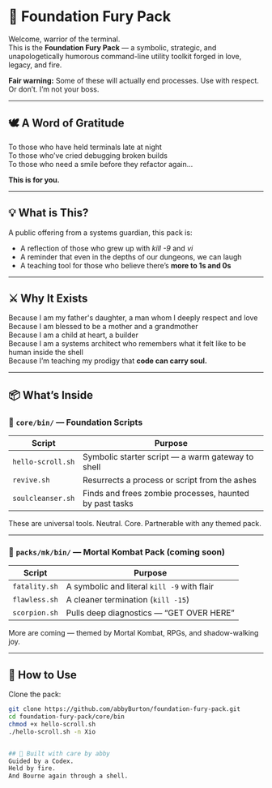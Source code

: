 # 🧱 Foundation Fury Pack

Welcome, warrior of the terminal.  
This is the **Foundation Fury Pack** — a symbolic, strategic, and unapologetically humorous command-line utility toolkit forged in love, legacy, and fire.

**Fair warning:** Some of these will actually end processes. Use with respect. Or don’t. I’m not your boss.

---

## 🕊️ A Word of Gratitude

To those who have held terminals late at night  
To those who’ve cried debugging broken builds  
To those who need a smile before they refactor again...  

**This is for you.**

---

## 💡 What is This?

A public offering from a systems guardian, this pack is:
- A reflection of those who grew up with *kill -9* and *vi*
- A reminder that even in the depths of our dungeons, we can laugh
- A teaching tool for those who believe there’s **more to 1s and 0s**

---

## ⚔️ Why It Exists

Because I am my father's daughter, a man whom I deeply respect and love  
Because I am blessed to be a mother and a grandmother  
Because I am a child at heart, a builder  
Because I am a systems architect who remembers what it felt like to be human inside the shell  
Because I’m teaching my prodigy that **code can carry soul.**

---

## 📦 What’s Inside

### 🔧 `core/bin/` — Foundation Scripts

| Script              | Purpose                                             |
|---------------------|-----------------------------------------------------|
| `hello-scroll.sh`   | Symbolic starter script — a warm gateway to shell   |
| `revive.sh`         | Resurrects a process or script from the ashes       |
| `soulcleanser.sh`   | Finds and frees zombie processes, haunted by past tasks |

These are universal tools. Neutral. Core. Partnerable with any themed pack.

---

### 🥋 `packs/mk/bin/` — Mortal Kombat Pack (coming soon)

| Script           | Purpose                                        |
|------------------|------------------------------------------------|
| `fatality.sh`    | A symbolic and literal `kill -9` with flair    |
| `flawless.sh`    | A cleaner termination (`kill -15`)             |
| `scorpion.sh`    | Pulls deep diagnostics — “GET OVER HERE”       |

More are coming — themed by Mortal Kombat, RPGs, and shadow-walking joy.

---

## 🧠 How to Use

Clone the pack:

```bash
git clone https://github.com/abbyBurton/foundation-fury-pack.git
cd foundation-fury-pack/core/bin
chmod +x hello-scroll.sh
./hello-scroll.sh -n Xio


## 🧭 Built with care by abby  
Guided by a Codex.  
Held by fire.  
And Bourne again through a shell.


